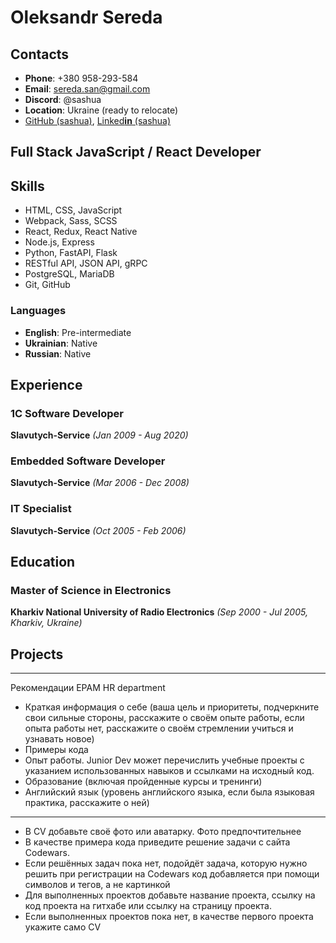 # Oleksandr Sereda

## Contacts

- **Phone**: +380 958-293-584
- **Email**: sereda.san@gmail.com
- **Discord**: @sashua
- **Location**: Ukraine (ready to relocate)
- [GitHub (sashua)](https://github.com/sashua), [Linked**in** (sashua)](https://linkedin.com/in/sashua)

## Full Stack JavaScript / React Developer

## Skills

- HTML, CSS, JavaScript
- Webpack, Sass, SCSS
- React, Redux, React Native
- Node.js, Express
- Python, FastAPI, Flask
- RESTful API, JSON API, gRPC
- PostgreSQL, MariaDB
- Git, GitHub

### Languages

- **English**: Pre-intermediate
- **Ukrainian**: Native
- **Russian**: Native

## Experience

### 1C Software Developer

**Slavutych-Service** _(Jan 2009 - Aug 2020)_

### Embedded Software Developer

**Slavutych-Service** _(Mar 2006 - Dec 2008)_

### IT Specialist

**Slavutych-Service** _(Oct 2005 - Feb 2006)_

## Education

### Master of Science in Electronics

**Kharkiv National University of Radio Electronics** _(Sep 2000 - Jul 2005, Kharkiv, Ukraine)_

## Projects

---

Рекомендации EPAM HR department

- Краткая информация о себе (ваша цель и приоритеты, подчеркните свои сильные стороны, расскажите о своём опыте работы, если опыта работы нет, расскажите о своём стремлении учиться и узнавать новое)
- Примеры кода
- Опыт работы. Junior Dev может перечислить учебные проекты с указанием использованных навыков и ссылками на исходный код.
- Образование (включая пройденные курсы и тренинги)
- Английский язык (уровень английского языка, если была языковая практика, расскажите о ней)

---

- В CV добавьте своё фото или аватарку. Фото предпочтительнее
- В качестве примера кода приведите решение задачи с сайта Codewars.
- Если решённых задач пока нет, подойдёт задача, которую нужно решить при регистрации на Codewars
код добавляется при помощи символов и тегов, а не картинкой
- Для выполненных проектов добавьте название проекта, ссылку на код проекта на гитхабе или ссылку на страницу проекта.
- Если выполненных проектов пока нет, в качестве первого проекта укажите само CV
